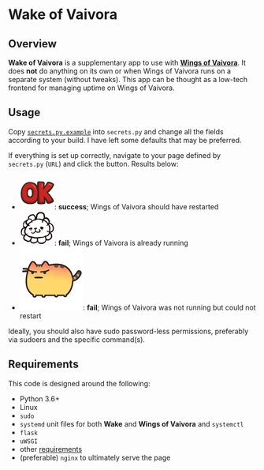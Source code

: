 # Wake of Vaivora

## Overview

**Wake of Vaivora** is a supplementary app to use with [**Wings of Vaivora**](https://github.com/dark-nova/wings-of-vaivora). It does **not** do anything on its own or when Wings of Vaivora runs on a separate system (without tweaks). This app can be thought as a low-tech frontend for managing uptime on Wings of Vaivora.

## Usage

Copy [`secrets.py.example`](secrets.py.example) into `secrets.py` and change all the fields according to your build. I have left some defaults that may be preferred.

If everything is set up correctly, navigate to your page defined by `secrets.py` (`URL`) and click the button. Results below:

- ![OK](OK.png): **success**; Wings of Vaivora should have restarted
- ![Fail 1](tired.png): **fail**; Wings of Vaivora is already running
- ![Fail 2](angery.png): **fail**; Wings of Vaivora was not running but could not restart

Ideally, you should also have sudo password-less permissions, preferably via sudoers and the specific command(s).

## Requirements

This code is designed around the following:

- Python 3.6+
- Linux
- `sudo`
- `systemd` unit files for both **Wake** and **Wings of Vaivora** and `systemctl`
- `flask`
- `uWSGI`
- other [requirements](requirements.txt)
- (preferable) `nginx` to ultimately serve the page
